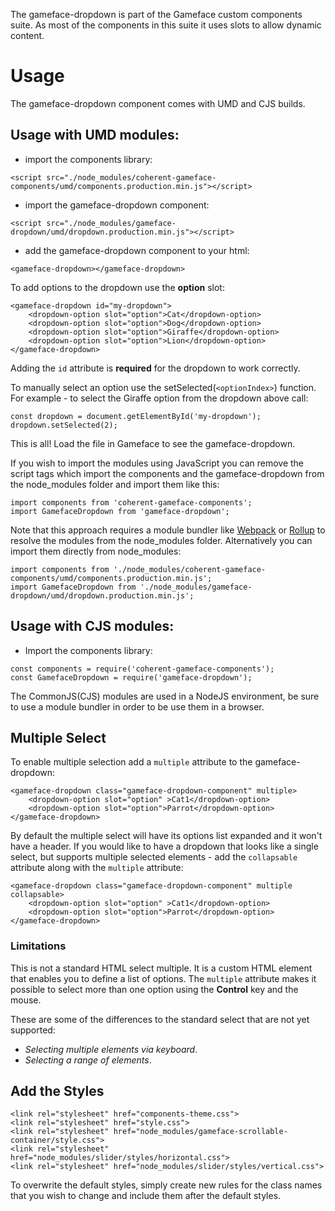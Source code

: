 <!--Copyright (c) Coherent Labs AD. All rights reserved. -->
The gameface-dropdown is part of the Gameface custom components suite. As most of the components in this suite it uses slots to allow dynamic content.


Usage
===================
The gameface-dropdown component comes with UMD and CJS builds.

## Usage with UMD modules:

* import the components library:

~~~~{.html}
<script src="./node_modules/coherent-gameface-components/umd/components.production.min.js"></script>
~~~~

* import the gameface-dropdown component:

~~~~{.html}
<script src="./node_modules/gameface-dropdown/umd/dropdown.production.min.js"></script>
~~~~

* add the gameface-dropdown component to your html:

~~~~{.html}
<gameface-dropdown></gameface-dropdown>
~~~~

To add options to the dropdown use the **option** slot:

~~~~{.html}
<gameface-dropdown id="my-dropdown">
    <dropdown-option slot="option">Cat</dropdown-option>
    <dropdown-option slot="option">Dog</dropdown-option>
    <dropdown-option slot="option">Giraffe</dropdown-option>
    <dropdown-option slot="option">Lion</dropdown-option>
</gameface-dropdown>
~~~~

Adding the `id` attribute is **required** for the dropdown to work correctly.

To manually select an option use the setSelected(`<optionIndex>`) function.
For example - to select the Giraffe option from the dropdown above call:

~~~~{.js}
const dropdown = document.getElementById('my-dropdown');
dropdown.setSelected(2);
~~~~

This is all! Load the file in Gameface to see the gameface-dropdown.

If you wish to import the modules using JavaScript you can remove the script tags
which import the components and the gameface-dropdown from the node_modules folder and import them like this:

~~~~{.js}
import components from 'coherent-gameface-components';
import GamefaceDropdown from 'gameface-dropdown';
~~~~

Note that this approach requires a module bundler like [Webpack](https://webpack.js.org/) or [Rollup](https://rollupjs.org/guide/en/) to resolve the
modules from the node_modules folder. Alternatively you can import them directly from node_modules:

~~~~{.js}
import components from './node_modules/coherent-gameface-components/umd/components.production.min.js';
import GamefaceDropdown from './node_modules/gameface-dropdown/umd/dropdown.production.min.js';
~~~~

## Usage with CJS modules:

* Import the components library:

~~~~{.js}
const components = require('coherent-gameface-components');
const GamefaceDropdown = require('gameface-dropdown');
~~~~

The CommonJS(CJS) modules are used in a NodeJS environment, be sure to use a module
bundler in order to be use them in a browser.


## Multiple Select

To enable multiple selection add a `multiple` attribute to the gameface-dropdown:

~~~~{.html}
<gameface-dropdown class="gameface-dropdown-component" multiple>
    <dropdown-option slot="option" >Cat1</dropdown-option>
    <dropdown-option slot="option">Parrot</dropdown-option>
</gameface-dropdown>
~~~~

By default the multiple select will have its options list expanded and it won't have
a header. If you would like to have a dropdown that looks like a single select, but
supports multiple selected elements - add the `collapsable` attribute along with the `multiple` attribute:

~~~~{.html}
<gameface-dropdown class="gameface-dropdown-component" multiple collapsable>
    <dropdown-option slot="option" >Cat1</dropdown-option>
    <dropdown-option slot="option">Parrot</dropdown-option>
</gameface-dropdown>
~~~~

### Limitations

This is not a standard HTML select multiple. It is a custom HTML element that enables you to define a list of options.
The `multiple` attribute makes it possible to select more than one option using the **Control** key and the mouse.

These are some of the differences to the standard select that are not yet supported:

- *Selecting multiple elements via keyboard*.
- *Selecting a range of elements*.

## Add the Styles

~~~~{.css}
<link rel="stylesheet" href="components-theme.css">
<link rel="stylesheet" href="style.css">
<link rel="stylesheet" href="node_modules/gameface-scrollable-container/style.css">
<link rel="stylesheet" href="node_modules/slider/styles/horizontal.css">
<link rel="stylesheet" href="node_modules/slider/styles/vertical.css">
~~~~

To overwrite the default styles, simply create new rules for the class names that
you wish to change and include them after the default styles.